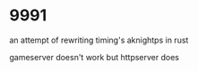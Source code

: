 # 9991

an attempt of rewriting timing's aknightps in rust

gameserver doesn't work but httpserver does

